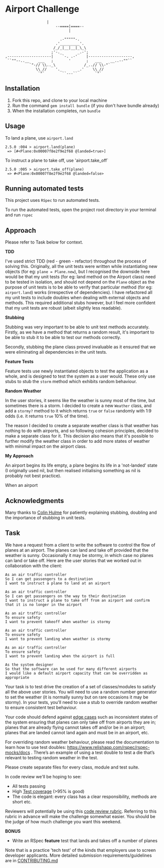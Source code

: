 Airport Challenge
=================
```
                   |
                       --====|====--
                             |  

                         .-"""""-. 
                       .'_________'. 
                      /_/_|__|__|_\_\
                     ;'-._       _.-';
,--------------------|    `-. .-'    |--------------------,
 ``""--..__    ___   ;       '       ;   ___    __..--""``
           `"-// \\.._\             /_..// \\-"`
              \\_//    '._       _.'    \\_//
               `"`        ``---``        `"`

```

Installation
-------

1. Fork this repo, and clone to your local machine
2. Run the command `gem install bundle` (if you don't have bundle already)
3. When the installation completes, run `bundle`

Usage
-------

To land a plane, use `airport.land`

```
2.5.0 :004 > airport.land(plane)
 => [#<Plane:0x00007f8e2f9e2f68 @landed=true>]
```

To instruct a plane to take off, use 'airport.take_off`

```
2.5.0 :005 > airport.take_off(plane)
 => #<Plane:0x00007f8e2f9e2f68 @landed=false>
```



Running automated tests
-------
This project uses `RSpec` to run automated tests. 

To run the automated tests, open the project root directory in your terminal and run `rspec`

Approach
-------
Please refer to Task below for context.

**TDD**

I've used strict TDD (red - green - refactor) throughout the process of solving this. Originally, all the unit tests were written while instantiating new objects (for eg: `plane = Plane.new`), but I recognised the downside here would be that my unit tests (for eg: land method on the Airport class) need to be tested in isolation, and should not depend on the `Plane` object as the purpose of unit tests is to be able to verify that particular method (for eg: `airport.land`) works (irrespective of dependencies). I have refactored all my unit tests to include doubles when dealing with external objects and methods. This required additional stubs however, but I feel more confident that my unit tests are robust (albeit slightly less readable). 

**Stubbing**

Stubbing was very important to be able to unit test methods accurately. Firstly, as we have a method that returns a random result, it's important to be able to stub it to be able to test our methods correctly. 

Secondly, stubbing the plane class proved invaluable as it ensured that we were eliminating all dependencies in the unit tests. 

**Feature Tests**

Feature tests use newly instantiated objects to test the application as a whole, and is designed to test the system as a user would. These only use stubs to stub the `storm` method which exhibits random behaviour. 

**Random Weather**

In the user stories, it seems like the weather is sunny most of the time, but sometimes there is a storm. I decided to create a new `Weather` class, and add a `stormy?` method to it which returns `true` or `false` randomly with 1:9 odds (i.e. it returns `true` 10% of the time).

The reason I decided to create a separate weather class is that weather has nothing to do with airports, and so following cohesion principles, decided to make a separate class for it. This decision also means that it's possible to further modify the weather class in order to add more states of weather with minimal impact on the airport class.

**My Approach**

An airport begins its life empty, a plane begins its life in a 'not-landed' state (I originally used nil, but then realised initialising something as nil is probably not best practice). 

When an airport 

Acknowledgments
-------
Many thanks to [Colin Hulme](https://github.com/ch359) for patiently explaining stubbing, doubling and the importance of stubbing in unit tests.

Task
-----

We have a request from a client to write the software to control the flow of planes at an airport. The planes can land and take off provided that the weather is sunny. Occasionally it may be stormy, in which case no planes can land or take off.  Here are the user stories that we worked out in collaboration with the client:

```
As an air traffic controller 
So I can get passengers to a destination 
I want to instruct a plane to land at an airport

As an air traffic controller 
So I can get passengers on the way to their destination 
I want to instruct a plane to take off from an airport and confirm that it is no longer in the airport

As an air traffic controller 
To ensure safety 
I want to prevent takeoff when weather is stormy 

As an air traffic controller 
To ensure safety 
I want to prevent landing when weather is stormy 

As an air traffic controller 
To ensure safety 
I want to prevent landing when the airport is full 

As the system designer
So that the software can be used for many different airports
I would like a default airport capacity that can be overridden as appropriate
```

Your task is to test drive the creation of a set of classes/modules to satisfy all the above user stories. You will need to use a random number generator to set the weather (it is normally sunny but on rare occasions it may be stormy). In your tests, you'll need to use a stub to override random weather to ensure consistent test behaviour.

Your code should defend against [edge cases](http://programmers.stackexchange.com/questions/125587/what-are-the-difference-between-an-edge-case-a-corner-case-a-base-case-and-a-b) such as inconsistent states of the system ensuring that planes can only take off from airports they are in; planes that are already flying cannot takes off and/or be in an airport; planes that are landed cannot land again and must be in an airport, etc.

For overriding random weather behaviour, please read the documentation to learn how to use test doubles: https://www.relishapp.com/rspec/rspec-mocks/docs . There’s an example of using a test double to test a die that’s relevant to testing random weather in the test.

Please create separate files for every class, module and test suite.

In code review we'll be hoping to see:

* All tests passing
* High [Test coverage](https://github.com/makersacademy/course/blob/master/pills/test_coverage.md) (>95% is good)
* The code is elegant: every class has a clear responsibility, methods are short etc. 

Reviewers will potentially be using this [code review rubric](docs/review.md).  Referring to this rubric in advance will make the challenge somewhat easier.  You should be the judge of how much challenge you want this weekend.

**BONUS**

* Write an RSpec **feature** test that lands and takes off a number of planes

Note that is a practice 'tech test' of the kinds that employers use to screen developer applicants.  More detailed submission requirements/guidelines are in [CONTRIBUTING.md](CONTRIBUTING.md)
